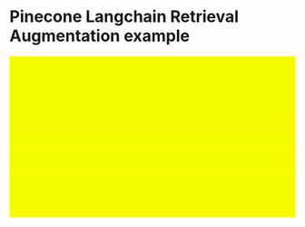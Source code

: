 # Pinecone Langchain Retrieval Augmentation example

![Pinecone langchain retrieval example](./_docs/langchain-retrieval.gif)

